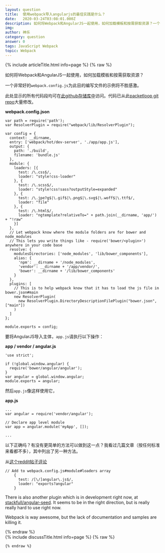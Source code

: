 ```yaml
---
layout: question
title:  使用webpack导入angularjs的最佳实践是什么？
date:   2020-03-24T03:08:01.000Z
description: 如何将Webpack和AngularJS一起使用，如何加载模板和按需获取资源？一个非常好的webpack.config.js为此目的编写文件的示例将不...
img: 
author: 神乐
category: question
answer: 0
tags: JavaScript Webpack
topic: Webpack
---
```

<div class="article-root">
  <div class="article">
    {% include articleTitle.html info=page %}
    {% raw %}
    <div class="article-content"><p><font style="vertical-align: inherit;"><font style="vertical-align: inherit;">如何将Webpack和AngularJS一起使用，如何加载模板和按需获取资源？</font></font></p>

<p><font style="vertical-align: inherit;"><font style="vertical-align: inherit;">一个非常好的</font></font><code>webpack.config.js</code><font style="vertical-align: inherit;"><font style="vertical-align: inherit;">为此目的</font><font style="vertical-align: inherit;">编写</font><font style="vertical-align: inherit;">文件</font><font style="vertical-align: inherit;">的示例</font><font style="vertical-align: inherit;">将不胜感激。</font></font></p>

<p><font style="vertical-align: inherit;"><font style="vertical-align: inherit;">此处显示的所有代码段均可在</font></font><a href="https://github.com/jibiabraham/faber-seed" rel="noreferrer"><font style="vertical-align: inherit;"><font style="vertical-align: inherit;">此github存储库中</font></font></a><font style="vertical-align: inherit;"><font style="vertical-align: inherit;">访问</font><font style="vertical-align: inherit;">。</font><font style="vertical-align: inherit;">代码已从此</font></font><a href="https://github.com/packetloop/angular-webpack" rel="noreferrer"><font style="vertical-align: inherit;"><font style="vertical-align: inherit;">packetloop git repo</font></font></a><font style="vertical-align: inherit;"><font style="vertical-align: inherit;">大量修改</font><font style="vertical-align: inherit;">。</font></font></p>

<p><strong><font style="vertical-align: inherit;"><font style="vertical-align: inherit;">webpack.config.json</font></font></strong></p>

<pre class="lang-js prettyprint-override"><code>var path = require('path');<font></font>
var ResolverPlugin = require("webpack/lib/ResolverPlugin");<font></font>
<font></font>
var config = {<font></font>
  context: __dirname,<font></font>
  entry: ['webpack/hot/dev-server', './app/app.js'],<font></font>
  output: {<font></font>
    path: './build',<font></font>
    filename: 'bundle.js'<font></font>
  },<font></font>
  module: {<font></font>
    loaders: [{<font></font>
      test: /\.css$/,<font></font>
      loader: "style!css-loader"<font></font>
    }, {<font></font>
      test: /\.scss$/,<font></font>
      loader: "style!css!sass?outputStyle=expanded"<font></font>
    }, {<font></font>
      test: /\.jpe?g$|\.gif$|\.png$|\.svg$|\.woff$|\.ttf$/,<font></font>
      loader: "file"<font></font>
    }, {<font></font>
      test: /\.html$/,<font></font>
      loader: "ngtemplate?relativeTo=" + path.join(__dirname, 'app/') + "!raw"<font></font>
    }]<font></font>
  },<font></font>
  // Let webpack know where the module folders are for bower and node_modules<font></font>
  // This lets you write things like - require('bower/&lt;plugin&gt;') anywhere in your code base<font></font>
  resolve: {<font></font>
    modulesDirectories: ['node_modules', 'lib/bower_components'],<font></font>
    alias: {<font></font>
      'npm': __dirname + '/node_modules',<font></font>
      'vendor': __dirname + '/app/vendor/',<font></font>
      'bower': __dirname + '/lib/bower_components'<font></font>
    }<font></font>
  },<font></font>
  plugins: [<font></font>
    // This is to help webpack know that it has to load the js file in bower.json#main<font></font>
    new ResolverPlugin(<font></font>
      new ResolverPlugin.DirectoryDescriptionFilePlugin("bower.json", ["main"])<font></font>
    )<font></font>
  ]<font></font>
};<font></font>
<font></font>
module.exports = config;<font></font>
</code></pre>

<p><font style="vertical-align: inherit;"><font style="vertical-align: inherit;">要将AngularJS导入主体，</font></font><code>app.js</code><font style="vertical-align: inherit;"><font style="vertical-align: inherit;">请执行以下操作：</font></font></p>

<p><strong><font style="vertical-align: inherit;"><font style="vertical-align: inherit;">app / vendor / angular.js</font></font></strong></p>

<pre class="lang-js prettyprint-override"><code>'use strict';<font></font>
<font></font>
if (!global.window.angular) {<font></font>
  require('bower/angular/angular');<font></font>
}<font></font>
var angular = global.window.angular;<font></font>
module.exports = angular;<font></font>
</code></pre>

<p><font style="vertical-align: inherit;"><font style="vertical-align: inherit;">然后</font></font><code>app.js</code><font style="vertical-align: inherit;"><font style="vertical-align: inherit;">像这样</font><font style="vertical-align: inherit;">使用它</font><font style="vertical-align: inherit;">，</font></font></p>

<p><strong><font style="vertical-align: inherit;"><font style="vertical-align: inherit;">app.js</font></font></strong></p>

<pre class="lang-js prettyprint-override"><code>...<font></font>
var angular = require('vendor/angular');<font></font>
<font></font>
// Declare app level module<font></font>
var app = angular.module('myApp', []);<font></font>
<font></font>
...<font></font>
</code></pre>

<p><font style="vertical-align: inherit;"><font style="vertical-align: inherit;">以下正确吗？</font><font style="vertical-align: inherit;">有没有更简单的方法可以做到这一点？</font><font style="vertical-align: inherit;">我看过几篇文章（按任何标准来看都不多），其中列出了另一种方法。</font></font></p>

<p><font style="vertical-align: inherit;"><font style="vertical-align: inherit;">从</font></font><a href="http://www.reddit.com/r/angularjs/comments/252z6x/what_are_best_practices_for_bundling_angularjs/chdidgy" rel="noreferrer"><font style="vertical-align: inherit;"><font style="vertical-align: inherit;">这个reddit帖子评论</font></font></a></p>

<pre><code>// Add to webpack.config.js#module#loaders array<font></font>
    {<font></font>
      test: /[\/]angular\.js$/,<font></font>
      loader: "exports?angular"<font></font>
    }<font></font>
</code></pre>

<p>There is also another plugin which is in development right now, at <a href="https://github.com/stackfull/angular-seed" rel="noreferrer">stackfull/angular-seed</a>. It seems to be in the right direction, but is really really hard to use right now.</p>

<p>Webpack is way awesome, but the lack of documentation and samples are killing it.</p></div>
    {% endraw %}
  </div>

  <div class="discuss-wrapper">
    {% include discussTitle.html info=page %}
    {% raw %}
    
    {% endraw %}
  </div>
<div>
